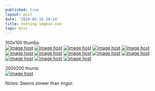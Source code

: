 ```yaml
---
published: true
layout: post
date: '2024-05-15 19:14'
title: testing imgbox.com
tags: misc 
---     
```


100x100 thumbs  
<a href="https://images2.imgbox.com/19/b7/5qrv6xcs_o.png" target="_blank"><img src="https://thumbs2.imgbox.com/19/b7/5qrv6xcs_t.png" alt="image host"/></a> 
<a href="https://images2.imgbox.com/fc/0f/74rHQmBn_o.png" target="_blank"><img src="https://thumbs2.imgbox.com/fc/0f/74rHQmBn_t.png" alt="image host"/></a> 
<a href="https://images2.imgbox.com/59/ac/dCgf3A4l_o.png" target="_blank"><img src="https://thumbs2.imgbox.com/59/ac/dCgf3A4l_t.png" alt="image host"/></a> 
<a href="https://images2.imgbox.com/c4/58/raHQOiyc_o.png" target="_blank"><img src="https://thumbs2.imgbox.com/c4/58/raHQOiyc_t.png" alt="image host"/></a> 
<a href="https://images2.imgbox.com/69/09/c1lYoppj_o.png" target="_blank"><img src="https://thumbs2.imgbox.com/69/09/c1lYoppj_t.png" alt="image host"/></a> 
<a href="https://images2.imgbox.com/97/49/4X7emyKq_o.png" target="_blank"><img src="https://thumbs2.imgbox.com/97/49/4X7emyKq_t.png" alt="image host"/></a> 
<a href="https://images2.imgbox.com/6e/53/Bl9aW682_o.png" target="_blank"><img src="https://thumbs2.imgbox.com/6e/53/Bl9aW682_t.png" alt="image host"/></a> 
<a href="https://images2.imgbox.com/b9/c8/XJC4tyYD_o.png" target="_blank"><img src="https://thumbs2.imgbox.com/b9/c8/XJC4tyYD_t.png" alt="image host"/></a> 
<a href="https://images2.imgbox.com/0b/88/aBNBsbp6_o.png" target="_blank"><img src="https://thumbs2.imgbox.com/0b/88/aBNBsbp6_t.png" alt="image host"/></a> 
<a href="https://images2.imgbox.com/5f/ff/vgPv3sHs_o.png" target="_blank"><img src="https://thumbs2.imgbox.com/5f/ff/vgPv3sHs_t.png" alt="image host"/></a> 
<a href="https://images2.imgbox.com/e9/d8/Ii9fFwyG_o.png" target="_blank"><img src="https://thumbs2.imgbox.com/e9/d8/Ii9fFwyG_t.png" alt="image host"/></a> 
<a href="https://images2.imgbox.com/5b/fb/T0vM8KlJ_o.png" target="_blank"><img src="https://thumbs2.imgbox.com/5b/fb/T0vM8KlJ_t.png" alt="image host"/></a> 
<a href="https://images2.imgbox.com/3d/6b/AXCBY3gv_o.png" target="_blank"><img src="https://thumbs2.imgbox.com/3d/6b/AXCBY3gv_t.png" alt="image host"/></a>                                       

200x200 thumb  
<a href="https://images2.imgbox.com/75/9a/l5nn3qA1_o.png" target="_blank"><img src="https://thumbs2.imgbox.com/75/9a/l5nn3qA1_t.png" alt="image host"/></a>

Notes: Seems slower than imgur.